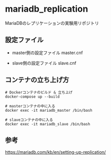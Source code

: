# mariadb_replication
MariaDBのレプリケーションの実験用リポジトリ

## 設定ファイル
- master側の設定ファイル
master.cnf

- slave側の設定ファイル
slave.cnf

## コンテナの立ち上げ方

```
# Dockerコンテナのビルド & 立ち上げ
docker-compose up --build

# masterコンテナの中に入る
docker exec -it mariadb_master /bin/bash

# slaveコンテナの中に入る
docker exec -it mariadb_slave /bin/bash
```

## 参考
https://mariadb.com/kb/en/setting-up-replication/
